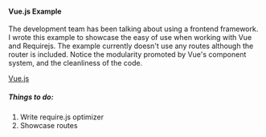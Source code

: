#### Vue.js Example
The development team has been talking about using a frontend framework. 
I wrote this example to showcase the easy of use when working with Vue and Requirejs. The example currently doesn't use any
routes although the router is included. Notice the modularity promoted by Vue's component system, and the cleanliness of the code.

[Vue.js](http://vuejs.org/)

##### Things to do:
1. Write require.js optimizer
2. Showcase routes
